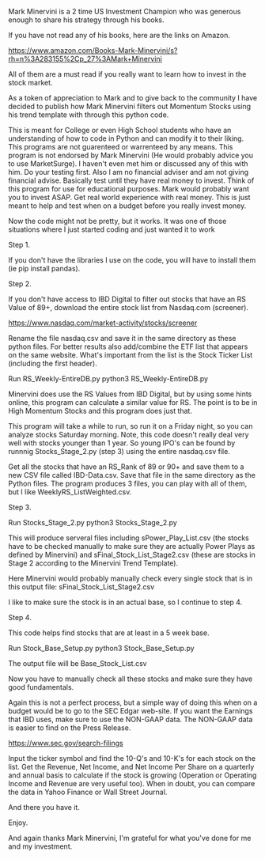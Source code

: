 Mark Minervini is a 2 time US Investment Champion who was generous enough to share his strategy through his books. 

If you have not read any of his books, here are the links on Amazon. 

https://www.amazon.com/Books-Mark-Minervini/s?rh=n%3A283155%2Cp_27%3AMark+Minervini

All of them are a must read if you really want to learn how to invest in the stock market. 

As a token of appreciation to Mark and to give back to the community I have decided to publish how Mark Minervini filters out Momentum Stocks using his trend template with through this python code. 

This is meant for College or even High School students who have an understanding of how to code in Python and can modify it to their liking. This programs are not guarenteed or warrenteed by any means. This program is not endorsed by Mark Minervini (He would probably advice you to use MarketSurge). I haven't even met him or discussed any of this with him. Do your testing first. Also I am no financial adviser and am not giving financial advise. Basically test until they have real money to invest. Think of this program for use for educational purposes. Mark would probably want you to invest ASAP. Get real world experience with real money. This is just meant to help and test when on a budget before you really invest money.

Now the code might not be pretty, but it works. It was one of those situations where I just started coding and just wanted it to work

Step 1.

If you don't have the libraries I use on the code, you will have to install them (ie pip install pandas).


Step 2. 

If you don't have access to IBD Digital to filter out stocks that have an RS Value of 89+, download the entire stock list from Nasdaq.com (screener).

https://www.nasdaq.com/market-activity/stocks/screener

Rename the file nasdaq.csv and save it in the same directory as these python files. For better results also add/combine the ETF list that appears on the same website. What's important from the list is the Stock Ticker List (including the first header).

Run RS_Weekly-EntireDB.py
python3 RS_Weekly-EntireDB.py

Minervini does use the RS Values from IBD Digital, but by using some hints online, this program can calculate a similar value for RS. The point is to be in High Momentum Stocks and this program does just that. 

This program will take a while to run, so run it on a Friday night, so you can analyze stocks Saturday morning. Note, this code doesn't really deal very well with stocks younger than 1 year. So young IPO's can be found by runnnig Stocks_Stage_2.py (step 3) using the entire nasdaq.csv file. 

Get all the stocks that have an RS_Rank of 89 or 90+ and save them to a new CSV file called IBD-Data.csv. Save that file in the same directory as the Python files. The program produces 3 files, you can play with all of them, but I like WeeklyRS_ListWeighted.csv.


Step 3.

Run Stocks_Stage_2.py
python3 Stocks_Stage_2.py

This will produce serveral files including sPower_Play_List.csv (the stocks have to be checked manually to make sure they are actually Power Plays as defined by Minervini) and sFinal_Stock_List_Stage2.csv (these are stocks in Stage 2 according to the Minervini Trend Template).

Here Minervini would probably manually check every single stock that is in this output file: sFinal_Stock_List_Stage2.csv

I like to make sure the stock is in an actual base, so I continue to step 4. 


Step 4. 

This code helps find stocks that are at least in a 5 week base. 

Run Stock_Base_Setup.py
python3 Stock_Base_Setup.py

The output file will be Base_Stock_List.csv

Now you have to manually check all these stocks and make sure they have good fundamentals. 

Again this is not a perfect process, but a simple way of doing this when on a budget would be to go to the SEC Edgar web-site. If you want the Earnings that IBD uses, make sure to use the NON-GAAP data. The NON-GAAP data is easier to find on the Press Release.

https://www.sec.gov/search-filings

Input the ticker symbol and find the 10-Q's and 10-K's for each stock on the list. 
Get the Revenue, Net Income, and Net Income Per Share on a quarterly and annual basis to calculate if the stock is growing (Operation or Operating Income and Revenue are very useful too). 
When in doubt, you can compare the data in Yahoo Finance or Wall Street Journal. 

And there you have it. 

Enjoy. 

And again thanks Mark Minervini, I'm grateful for what you've done for me and my investment.
